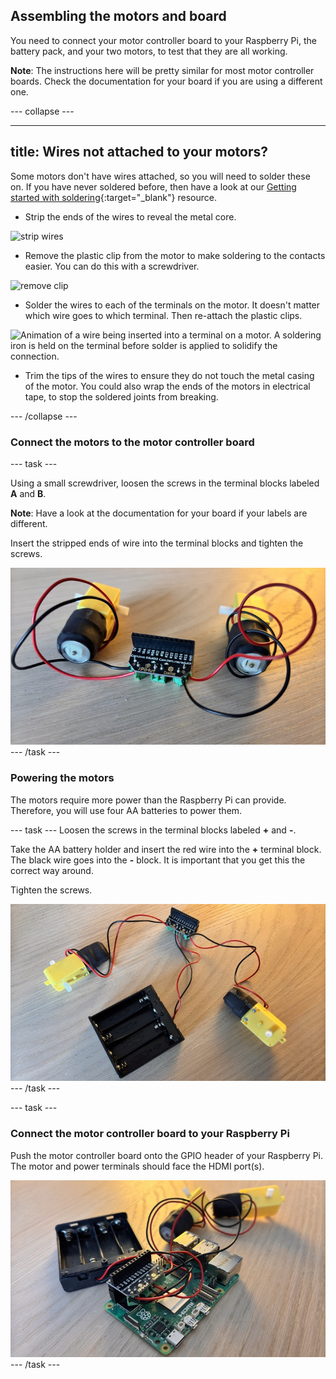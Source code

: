 ## Assembling the motors and board

You need to connect your motor controller board to your Raspberry Pi, the battery pack, and your two motors, to test that they are all working.

**Note**: The instructions here will be pretty similar for most motor controller boards. Check the documentation for your board if you are using a different one.

--- collapse ---

---
title: Wires not attached to your motors?
---

Some motors don't have wires attached, so you will need to solder these on. If you have never soldered before, then have a look at our [Getting started with soldering](https://projects.raspberrypi.org/en/projects/getting-started-with-soldering){:target="_blank"} resource.

+ Strip the ends of the wires to reveal the metal core.

![strip wires](images/strip-wire.jpg)
	
+ Remove the plastic clip from the motor to make soldering to the contacts easier. You can do this with a screwdriver.

![remove clip](images/motor-remove-clip.jpg)

+ Solder the wires to each of the terminals on the motor. It doesn't matter which wire goes to which terminal. Then re-attach the plastic clips.

![Animation of a wire being inserted into a terminal on a motor. A soldering iron is held on the terminal before solder is applied to solidify the connection.](images/solder-motor.gif)

+ Trim the tips of the wires to ensure they do not touch the metal casing of the motor. You could also wrap the ends of the motors in electrical tape, to stop the soldered joints from breaking.

--- /collapse ---

### Connect the motors to the motor controller board

--- task ---

Using a small screwdriver, loosen the screws in the terminal blocks labeled **A** and **B**. 

**Note**: Have a look at the documentation for your board if your labels are different. 

Insert the stripped ends of wire into the terminal blocks and tighten the screws.

![inserted wires](images/wires-in-board.png)
--- /task ---

### Powering the motors

The motors require more power than the Raspberry Pi can provide. Therefore, you will use four AA batteries to power them.

--- task ---
Loosen the screws in the terminal blocks labeled **+** and **-**. 

Take the AA battery holder and insert the red wire into the **+** terminal block. The black wire goes into the **-** block. It is important that you get this the correct way around.

Tighten the screws.

![Battery holder](images/battery-holder.png)
--- /task ---

--- task ---

### Connect the motor controller board to your Raspberry Pi

Push the motor controller board onto the GPIO header of your Raspberry Pi.
The motor and power terminals should face the HDMI port(s).

![Motor controller mounted on a Raspberry Pi](images/motor-controller-mounted.png)
--- /task ---
